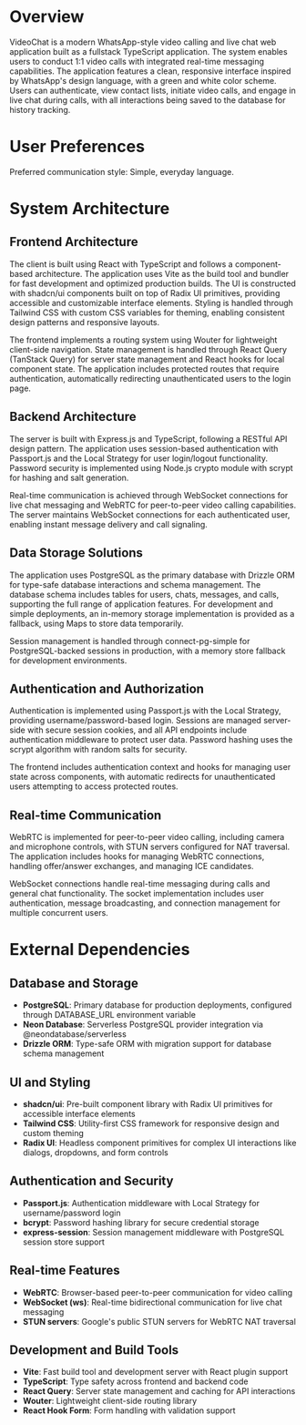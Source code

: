 # Overview

VideoChat is a modern WhatsApp-style video calling and live chat web application built as a fullstack TypeScript application. The system enables users to conduct 1:1 video calls with integrated real-time messaging capabilities. The application features a clean, responsive interface inspired by WhatsApp's design language, with a green and white color scheme. Users can authenticate, view contact lists, initiate video calls, and engage in live chat during calls, with all interactions being saved to the database for history tracking.

# User Preferences

Preferred communication style: Simple, everyday language.

# System Architecture

## Frontend Architecture
The client is built using React with TypeScript and follows a component-based architecture. The application uses Vite as the build tool and bundler for fast development and optimized production builds. The UI is constructed with shadcn/ui components built on top of Radix UI primitives, providing accessible and customizable interface elements. Styling is handled through Tailwind CSS with custom CSS variables for theming, enabling consistent design patterns and responsive layouts.

The frontend implements a routing system using Wouter for lightweight client-side navigation. State management is handled through React Query (TanStack Query) for server state management and React hooks for local component state. The application includes protected routes that require authentication, automatically redirecting unauthenticated users to the login page.

## Backend Architecture
The server is built with Express.js and TypeScript, following a RESTful API design pattern. The application uses session-based authentication with Passport.js and the Local Strategy for user login/logout functionality. Password security is implemented using Node.js crypto module with scrypt for hashing and salt generation.

Real-time communication is achieved through WebSocket connections for live chat messaging and WebRTC for peer-to-peer video calling capabilities. The server maintains WebSocket connections for each authenticated user, enabling instant message delivery and call signaling.

## Data Storage Solutions
The application uses PostgreSQL as the primary database with Drizzle ORM for type-safe database interactions and schema management. The database schema includes tables for users, chats, messages, and calls, supporting the full range of application features. For development and simple deployments, an in-memory storage implementation is provided as a fallback, using Maps to store data temporarily.

Session management is handled through connect-pg-simple for PostgreSQL-backed sessions in production, with a memory store fallback for development environments.

## Authentication and Authorization
Authentication is implemented using Passport.js with the Local Strategy, providing username/password-based login. Sessions are managed server-side with secure session cookies, and all API endpoints include authentication middleware to protect user data. Password hashing uses the scrypt algorithm with random salts for security.

The frontend includes authentication context and hooks for managing user state across components, with automatic redirects for unauthenticated users attempting to access protected routes.

## Real-time Communication
WebRTC is implemented for peer-to-peer video calling, including camera and microphone controls, with STUN servers configured for NAT traversal. The application includes hooks for managing WebRTC connections, handling offer/answer exchanges, and managing ICE candidates.

WebSocket connections handle real-time messaging during calls and general chat functionality. The socket implementation includes user authentication, message broadcasting, and connection management for multiple concurrent users.

# External Dependencies

## Database and Storage
- **PostgreSQL**: Primary database for production deployments, configured through DATABASE_URL environment variable
- **Neon Database**: Serverless PostgreSQL provider integration via @neondatabase/serverless
- **Drizzle ORM**: Type-safe ORM with migration support for database schema management

## UI and Styling
- **shadcn/ui**: Pre-built component library with Radix UI primitives for accessible interface elements
- **Tailwind CSS**: Utility-first CSS framework for responsive design and custom theming
- **Radix UI**: Headless component primitives for complex UI interactions like dialogs, dropdowns, and form controls

## Authentication and Security
- **Passport.js**: Authentication middleware with Local Strategy for username/password login
- **bcrypt**: Password hashing library for secure credential storage
- **express-session**: Session management middleware with PostgreSQL session store support

## Real-time Features
- **WebRTC**: Browser-based peer-to-peer communication for video calling
- **WebSocket (ws)**: Real-time bidirectional communication for live chat messaging
- **STUN servers**: Google's public STUN servers for WebRTC NAT traversal

## Development and Build Tools
- **Vite**: Fast build tool and development server with React plugin support
- **TypeScript**: Type safety across frontend and backend code
- **React Query**: Server state management and caching for API interactions
- **Wouter**: Lightweight client-side routing library
- **React Hook Form**: Form handling with validation support
